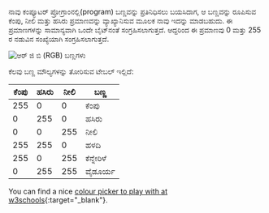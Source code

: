 ನಾವು ಕಂಪ್ಯೂಟರ್ ಪ್ರೋಗ್ರಾಂನಲ್ಲಿ(program) ಬಣ್ಣವನ್ನು ಪ್ರತಿನಿಧಿಸಲು ಬಯಸಿದಾಗ, ಆ ಬಣ್ಣವನ್ನು ರೂಪಿಸುವ ಕೆಂಪು, ನೀಲಿ ಮತ್ತು ಹಸಿರು ಪ್ರಮಾಣವನ್ನು ವ್ಯಾಖ್ಯಾನಿಸುವ ಮೂಲಕ ನಾವು ಇದನ್ನು ಮಾಡಬಹುದು. ಈ ಪ್ರಮಾಣಗಳನ್ನು ಸಾಮಾನ್ಯವಾಗಿ ಒಂದೇ ಬೈಟ್‌ನಂತೆ ಸಂಗ್ರಹಿಸಲಾಗುತ್ತದೆ. ಆದ್ದರಿಂದ ಈ ಪ್ರಮಾಣವು 0 ಮತ್ತು 255 ರ ನಡುವಿನ ಸಂಖ್ಯೆಯಾಗಿ ಸಂಗ್ರಹಿಸಲಾಗುತ್ತದೆ.

![ಆರ್ ಜಿ ಬಿ (RGB) ಬಣ್ಣಗಳು](images/RGB.gif)

ಕೆಲವು ಬಣ್ಣ ಮೌಲ್ಯಗಳನ್ನು ತೋರಿಸುವ ಟೇಬಲ್ ಇಲ್ಲಿದೆ:

| ಕೆಂಪು | ಹಸಿರು | ನೀಲಿ | ಬಣ್ಣ       |
| ----- | ----- | ----- | ---------- |
| 255   | 0     | 0     | ಕೆಂಪು      |
| 0     | 255   | 0     | ಹಸಿರು      |
| 0     | 0     | 255   | ನೀಲಿ      |
| 255   | 255   | 0     | ಹಳದಿ       |
| 255   | 0     | 255   | ಕೆನ್ನೇರಿಳೆ |
| 0     | 255   | 255   | ವೈಡೂರ್ಯ    |

You can find a nice [colour picker to play with at w3schools](https://www.w3schools.com/colors/colors_rgb.asp){:target="_blank"}.